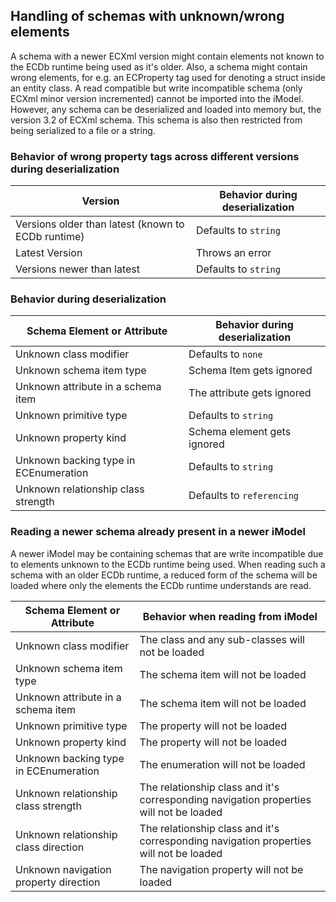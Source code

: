 ## Handling of schemas with unknown/wrong elements

A schema with a newer ECXml version might contain elements not known to the ECDb runtime being used as it's older.
Also, a schema might contain wrong elements, for e.g. an ECProperty tag used for denoting a struct inside an entity class.
A read compatible but write incompatible schema (only ECXml minor version incremented) cannot be imported into the iModel.
However, any schema can be deserialized and loaded into memory but, the version 3.2 of ECXml schema.
This schema is also then restricted from being serialized to a file or a string.

### Behavior of wrong property tags across different versions during deserialization

| Version | Behavior during deserialization |
| - | - |
| Versions older than latest (known to ECDb runtime) | Defaults to `string` |
| Latest Version | Throws an error |
| Versions newer than latest | Defaults to `string` |

### Behavior during deserialization

| Schema Element or Attribute | Behavior during deserialization |
| - | - |
| Unknown class modifier | Defaults to `none` |
| Unknown schema item type | Schema Item gets ignored |
| Unknown attribute in a schema item | The attribute gets ignored |
| Unknown primitive type | Defaults to `string` |
| Unknown property kind | Schema element gets ignored |
| Unknown backing type in ECEnumeration | Defaults to `string` |
| Unknown relationship class strength | Defaults to `referencing` |

### Reading a newer schema already present in a newer iModel

A newer iModel may be containing schemas that are write incompatible due to elements unknown to the ECDb runtime being used.
When reading such a schema with an older ECDb runtime, a reduced form of the schema will be loaded where only the elements the ECDb runtime understands are read.

| Schema Element or Attribute | Behavior when reading from iModel |
| - | - |
| Unknown class modifier | The class and any sub-classes will not be loaded |
| Unknown schema item type | The schema item will not be loaded |
| Unknown attribute in a schema item | The schema item will not be loaded  |
| Unknown primitive type | The property will not be loaded |
| Unknown property kind | The property will not be loaded |
| Unknown backing type in ECEnumeration | The enumeration will not be loaded |
| Unknown relationship class strength | The relationship class and it's corresponding navigation properties will not be loaded |
| Unknown relationship class direction | The relationship class and it's corresponding navigation properties will not be loaded |
| Unknown navigation property direction | The navigation property will not be loaded |
